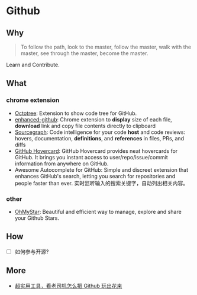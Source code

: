 # Github

## Why

> To follow the path, look to the master, follow the master, walk with the master, see through the master, become the master.

Learn and Contribute.


## What 


### chrome extension 

- [Octotree](https://chrome.google.com/webstore/detail/octotree/bkhaagjahfmjljalopjnoealnfndnagc): Extension to show code tree for GitHub.
- [enhanced-github](https://github.com/softvar/enhanced-github/): Chrome extension to **display** size of each file, **download** link and copy file contents directly to clipboard
- [Sourcegraph](https://sourcegraph.com/welcome): Code intelligence for your code **host** and code reviews: hovers, documentation, **definitions**, and **references** in files, PRs, and diffs
- [GitHub Hovercard](https://justineo.github.io/github-hovercard/): GitHub Hovercard provides neat hovercards for GitHub. It brings you instant access to user/repo/issue/commit information from anywhere on GitHub.
- Awesome Autocomplete for GitHub: Simple and discreet extension that enhances GitHub's search, letting you search for repositories and people faster than ever. 实时监听输入的搜索关键字，自动列出相关内容。

### other 

- [OhMyStar](https://ohmystarapp.com/): Beautiful and efficient way to manage, explore and share your Github Stars.

 
## How 

- [ ] 如何参与开源?  
 
## More 

- [超实用工具，看老司机怎么把 Github 玩出花来](https://github.com/github-serendipity/github-serendipity.github.io/issues/1)

